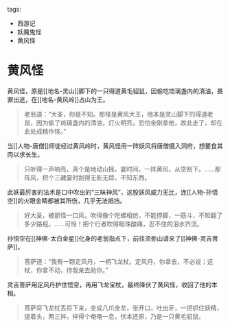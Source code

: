 tags:
  - 西游记
  - 妖魔鬼怪
  - 黄风怪

# 黄风怪

黄风怪，原是[[地名-灵山]]脚下的一只得道黄毛貂鼠，因偷吃琉璃盏内的清油，畏罪出逃，在[[地名-黄风岭]]占山为王。

> 老翁道：“大圣，你是不知。那怪是黄风大王，他本是灵山脚下的得道老鼠，因为偷了琉璃盏内的清油，灯火明亮，恐怕金刚拿他，故此走了，却在此处成精作怪。”

当[[人物-唐僧]]师徒经过黄风岭时，黄风怪用一阵妖风将唐僧摄入洞府，想要食其肉以求长生。

> 只听得一声响亮，真个是地动山摇，霎时间，一阵黄风，从空刮下。……那阵风，把个三藏霎时刮得无影无踪，不知东西。

此妖最厉害的法术是口中吹出的“三昧神风”，这股妖风威力无比，连[[人物-孙悟空]]的火眼金睛都被其所伤，几乎无法抵挡。

> 好大圣，被那怪一口风，吹得像个陀螺相仿，不能停脚，一筋斗，不知翻了多少路程。……可怜！把个行者吹得眼珠酸痛，忍不住的泪水齐流。

孙悟空在[[神佛-太白金星]]化身的老翁指点下，前往须弥山请来了[[神佛-灵吉菩萨]]。

> 菩萨道：“我有一颗定风丹，一柄飞龙杖。定风丹，你拿去，不必说；这杖，你拿不动，待我亲去助你。”

灵吉菩萨用定风丹护住悟空，再用飞龙宝杖，最终降伏了黄风怪，收回了他的本相。

> 菩萨将飞龙杖丢将下来，变成八爪金龙，张开口，吐出牙，一把抓住妖精，提着头，两三捽，捽得个奄奄一息，伏本还原，乃是一只黄毛貂鼠。
